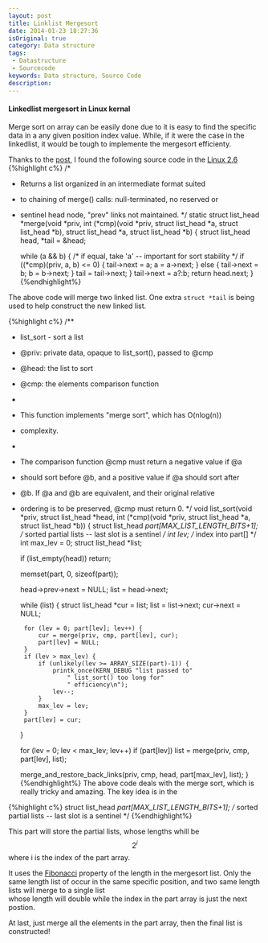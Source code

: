 ```yaml
---
layout: post
title: Linklist Mergesort
date: 2014-01-23 18:27:36
isOriginal: true
category: Data structure
tags:
 - Datastructure
 - Sourcecode
keywords: Data structure, Source Code
description: 
---
```


#### Linkedlist mergesort in Linux kernal

Merge sort on array can be easily done due to it is easy to find the specific data in 
a any given position index value. While, if it were the case in the linkedlist, it would
be tough to implemente the mergesort efficienty. 

Thanks to the [post](http://cstheory.stackexchange.com/questions/19759/core-algorithms-deployed/19773#19773), 
I found the following source code in the [Linux 2.6](https://github.com/mirrors/linux-2.6/blob/master/lib/list_sort.c)
{%highlight c%}
/*
 * Returns a list organized in an intermediate format suited
 * to chaining of merge() calls: null-terminated, no reserved or
 * sentinel head node, "prev" links not maintained.
 */
static struct list_head *merge(void *priv,
				int (*cmp)(void *priv, struct list_head *a,
					struct list_head *b),
				struct list_head *a, struct list_head *b)
{
	struct list_head head, *tail = &head;

	while (a && b) {
		/* if equal, take 'a' -- important for sort stability */
		if ((*cmp)(priv, a, b) <= 0) {
			tail->next = a;
			a = a->next;
		} else {
			tail->next = b;
			b = b->next;
		}
		tail = tail->next;
	}
	tail->next = a?:b;
	return head.next;
}
{%endhighlight%}

The above code will merge two linked list. One extra `struct *tail` is being used to help construct the new linked list.

{%highlight c%}
/**
 * list_sort - sort a list
 * @priv: private data, opaque to list_sort(), passed to @cmp
 * @head: the list to sort
 * @cmp: the elements comparison function
 *
 * This function implements "merge sort", which has O(nlog(n))
 * complexity.
 *
 * The comparison function @cmp must return a negative value if @a
 * should sort before @b, and a positive value if @a should sort after
 * @b. If @a and @b are equivalent, and their original relative
 * ordering is to be preserved, @cmp must return 0.
 */
void list_sort(void *priv, struct list_head *head,
		int (*cmp)(void *priv, struct list_head *a,
			struct list_head *b))
{
	struct list_head *part[MAX_LIST_LENGTH_BITS+1]; /* sorted partial lists
						-- last slot is a sentinel */
	int lev;  /* index into part[] */
	int max_lev = 0;
	struct list_head *list;

	if (list_empty(head))
		return;

	memset(part, 0, sizeof(part));

	head->prev->next = NULL;
	list = head->next;

	while (list) {
		struct list_head *cur = list;
		list = list->next;
		cur->next = NULL;

		for (lev = 0; part[lev]; lev++) {
			cur = merge(priv, cmp, part[lev], cur);
			part[lev] = NULL;
		}
		if (lev > max_lev) {
			if (unlikely(lev >= ARRAY_SIZE(part)-1)) {
				printk_once(KERN_DEBUG "list passed to"
					" list_sort() too long for"
					" efficiency\n");
				lev--;
			}
			max_lev = lev;
		}
		part[lev] = cur;
	}

	for (lev = 0; lev < max_lev; lev++)
		if (part[lev])
			list = merge(priv, cmp, part[lev], list);

	merge_and_restore_back_links(priv, cmp, head, part[max_lev], list);
}
{%endhighlight%}
The above code deals with the merge sort, which is really tricky and amazing.
The key idea is in the 

{%highlight c%}
	struct list_head *part[MAX_LIST_LENGTH_BITS+1]; /* sorted partial lists
						-- last slot is a sentinel */
{%endhighlight%}

This part will store the partial lists, whose lengths whill be 
$$2^i$$ where i is the index of the part array.

It uses the [Fibonacci](http://en.wikipedia.org/wiki/Fibonacci_number)
property of the length in the mergesort list. Only the same length list of occur
in the same specific position, and two same length lists will merge to a single list  
whose length will double while the index in the part array is just the next postion.

At last, just merge all the elements in the part array, then the final list is constructed!





